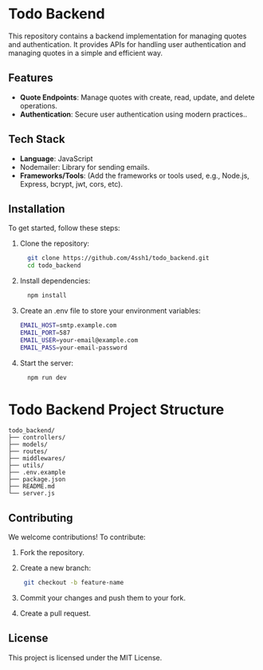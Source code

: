 # Todo Backend

This repository contains a backend implementation for managing quotes and authentication. It provides APIs for handling user authentication and managing quotes in a simple and efficient way.
## Features
- **Quote Endpoints**: Manage quotes with create, read, update, and delete operations.
- **Authentication**: Secure user authentication using modern practices..

## Tech Stack
- **Language**: JavaScript
- Nodemailer: Library for sending emails.
- **Frameworks/Tools**: (Add the frameworks or tools used, e.g., Node.js, Express, bcrypt, jwt, cors, etc).

## Installation

To get started, follow these steps:

1. Clone the repository:
   ```bash
     git clone https://github.com/4ssh1/todo_backend.git
     cd todo_backend
   ```
   

2. Install dependencies:
   ```bash
     npm install
   ```

3. Create an .env file to store your environment variables:
     ```bash
    EMAIL_HOST=smtp.example.com
    EMAIL_PORT=587
    EMAIL_USER=your-email@example.com
    EMAIL_PASS=your-email-password  
    ```

4. Start the server:
   ```bash
     npm run dev
   ```


# Todo Backend Project Structure

```text
todo_backend/
├── controllers/
├── models/
├── routes/
├── middlewares/
├── utils/
├── .env.example
├── package.json
├── README.md
└── server.js        
```



## Contributing
We welcome contributions! To contribute:

1. Fork the repository.
   
2. Create a new branch:
   ```bash
    git checkout -b feature-name
   ```

3. Commit your changes and push them to your fork.
4. Create a pull request.

## License
This project is licensed under the MIT License.


